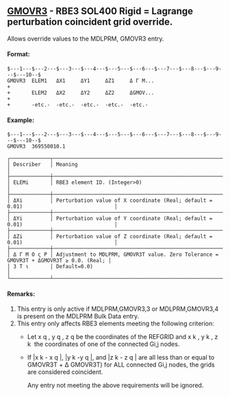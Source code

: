 ## [GMOVR3](https://help.hexagonmi.com/bundle/MSC_Nastran_2022.4/page/Nastran_Combined_Book/qrg/bulkfgil/TOC.GMOVR3.xhtml) - RBE3 SOL400 Rigid = Lagrange perturbation coincident grid override.

Allows override values to the MDLPRM, GMOVR3 entry.

#### Format:

```nastran
$---1---$---2---$---3---$---4---$---5---$---6---$---7---$---8---$---9---$---10--$
GMOVR3  ELEM1   ΔX1     ΔY1     ΔZ1     Δ Γ Μ...                        +       
+       ELEM2   ΔX2     ΔY2     ΔZ2     ΔGMOV...                        +       
+       -etc.-  -etc.-  -etc.-  -etc.-  -etc.-                                  
```

#### Example:

```nastran
$---1---$---2---$---3---$---4---$---5---$---6---$---7---$---8---$---9---$---10--$
GMOVR3  369550010.1                                                             
```

```text
┌─────────────┬────────────────────────────────────────────────────────────────────────────────────────┐
│ Describer   │ Meaning                                                                                │
├─────────────┼────────────────────────────────────────────────────────────────────────────────────────┤
│ ELEMi       │ RBE3 element ID. (Integer>0)                                                           │
├─────────────┼────────────────────────────────────────────────────────────────────────────────────────┤
│ ΔXi         │ Perturbation value of X coordinate (Real; default = 0.01)                              │
├─────────────┼────────────────────────────────────────────────────────────────────────────────────────┤
│ ΔYi         │ Perturbation value of Y coordinate (Real; default = 0.01)                              │
├─────────────┼────────────────────────────────────────────────────────────────────────────────────────┤
│ ΔZi         │ Perturbation value of Z coordinate (Real; default = 0.01)                              │
├─────────────┼────────────────────────────────────────────────────────────────────────────────────────┤
│ Δ Γ Μ Ο ς Ρ │ Adjustment to MDLPRM, GMOVR3T value. Zero Tolerance = GMOVR3T + ΔGMOVR3T ≥ 0.0. (Real; │
│ 3 Τ ι       │ Default=0.0)                                                                           │
└─────────────┴────────────────────────────────────────────────────────────────────────────────────────┘
```

#### Remarks:

1. This entry is only active if MDLPRM,GMOVR3,3 or MDLPRM,GMOVR3,4 is present on the MDLPRM Bulk Data entry.
2. This entry only affects RBE3 elements meeting the following criterion:
    - Let x q , y q , z q  be the coordinates of the REFGRID and x k , y k , z k  the coordinates of one of the connected Gi,j nodes.
    - If |x k  - x q |, |y k  -y q |, and |z k  - z q | are all less than or equal to GMOVR3T +  Δ GMOVR3T) for ALL connected Gi,j nodes, the grids are considered coincident.

        Any entry not meeting the above requirements will be ignored.


